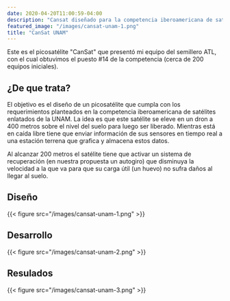 ```yaml
---
date: 2020-04-20T11:00:59-04:00
description: "Cansat diseñado para la competencia iberoamericana de satélites enlatados de la UNAM"
featured_image: "/images/cansat-unam-1.png"
title: "CanSat UNAM"
---
```

 
Este es el picosatélite "CanSat" que presentó mi equipo del semillero ATL, con el cual obtuvimos el puesto #14 de la competencia (cerca de 200 equipos iniciales).
 
## ¿De que trata?
El objetivo es el diseño de un picosatélite que cumpla con los requerimientos planteados en la
competencia iberoamericana de satélites enlatados de la UNAM. La idea es que este satélite se eleve en un dron a 400 metros sobre el nivel del suelo para luego ser liberado. Mientras está en caída libre tiene que enviar información de sus sensores en tiempo real a una estación terrena que grafica y almacena estos datos.
 
Al alcanzar 200 metros el satélite tiene que activar un sistema de recuperación (en nuestra propuesta un autogiro) que disminuya la velocidad a la que va para que su carga útil (un huevo) no sufra daños al llegar al suelo.
 
## Diseño
{{< figure src="/images/cansat-unam-1.png" >}}
 
## Desarrollo
{{< figure src="/images/cansat-unam-2.png" >}}
 
## Resulados
{{< figure src="/images/cansat-unam-3.png" >}}

